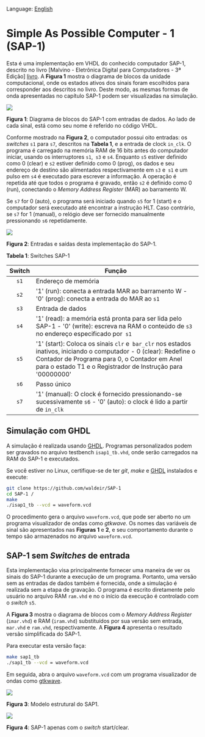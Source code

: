 Language: [English](https://github.com/waldeir/SAP-1)

# Simple As Possible Computer - 1 (SAP-1)

Esta é uma implementação em VHDL do conhecido computador SAP-1, descrito no
livro [Malvino - Eletrônica Digital para Computadores - 3ª Edição] [livro]. A
**Figura 1** mostra o diagrama de blocos da unidade computacional, onde os
estados ativos dos sinais foram escolhidos para corresponder aos descritos no
livro. Deste modo, as mesmas formas de onda apresentadas no capítulo SAP-1
podem ser visualizadas na simulação.


![](images/isap1_block_diagram.png)

**Figura 1**: Diagrama de blocos do SAP-1 com entradas de dados.  Ao lado de
cada sinal, está como seu nome é referido no código VHDL.

Conforme mostrado na **Figura 2**, o computador possui oito entradas: os
*switches* `s1` para `s7`, descritos na **Tabela 1**, e a entrada de clock `in_clk`. O programa
é carregado na memória RAM de 16 bits antes do computador iniciar, usando
os interruptores `s1`,` s3` e `s4`. Enquanto `s5` estiver definido como 0
(clear) e `s2` estiver definido como 0 (prog), os dados e seu endereço de
destino são alimentados respectivamente em `s3` e` s1` e um pulso em `s4` é
executado para escrever a informação. A operação é repetida até que todos o
programa é gravado, então `s2` é definido como 0 (run), conectando o 
*Memory Address Register* (MAR) ao barramento W.

Se `s7` for 0 (auto), o programa será iniciado quando `s5` for 1
(start) e o computador será executado até encontrar a instrução HLT. Caso
contrário, se `s7` for 1 (manual), o relógio deve ser fornecido manualmente
pressionando `s6` repetidamente.


![](images/isap1_top_level.png)

**Figura 2**: Entradas e saídas desta implementação do SAP-1.

**Tabela 1**: Switches SAP-1

| Switch | Função |
|:-------------:| --------------- |
| `s1` | Endereço de memória |
| `s2` |'1' (run): conecta a entrada MAR ao barramento W - '0' (prog): conecta a entrada do MAR ao `s1` |
| `s3` | Entrada de dados |
| `s4` | '1' (read): a memória está pronta para ser lida pelo SAP-1 - '0' (write): escreva na RAM o conteúdo de `s3` no endereço especificado por` s1` |
| `s5` | '1' (start): Coloca os sinais `clr` e` bar_clr` nos estados inativos, iniciando o computador - 0 (clear): Redefine o Contador de Programa para 0, o Contador em Anel  para o estado T1 e o Registrador de Instrução para '00000000' |
| `s6` | Passo único |
| `s7` | '1' (manual): O clock é fornecido pressionando-se sucessivamente `s6` - '0' (auto): o clock é lido a partir de `in_clk` |




## Simulação com GHDL

A simulação é realizada usando [GHDL][ghdl].  Programas personalizados podem
ser gravados no arquivo testbench `isap1_tb.vhd`, onde serão carregados na RAM
do SAP-1 e executados.

Se você estiver no Linux, certifique-se de ter *git*, *make* e [GHDL][ghdl]
instalados e execute:

```bash
git clone https://github.com/waldeir/SAP-1
cd SAP-1 /
make
./isap1_tb --vcd = waveform.vcd
```

O procedimento gera o arquivo `waveform.vcd`, que pode ser aberto no
um programa visualizador de ondas como *gtkwave*. Os nomes das variáveis de sinal são apresentados nas 
**Figuras 1** e **2**, e seu comportamento durante o tempo são armazenados no arquivo
`waveform.vcd`.


## SAP-1 sem *Switches* de entrada

Esta implementação visa principalmente fornecer uma maneira de ver os sinais do
SAP-1 durante a execução de um programa. Portanto, uma versão sem as entradas
de dados também é fornecida, onde a simulação é realizada sem a etapa de
gravação. O programa é escrito diretamente pelo usuário no arquivo RAM
`ram.vhd` e no o início da execução é controlado com o *switch* `s5`.

A **Figura 3** mostra o diagrama de blocos com o *Memory Address Register*
(`imar.vhd`) e RAM (`iram.vhd`) substituídos por sua versão sem entrada,
`mar.vhd` e `ram.vhd`, respectivamente. A **Figura 4** apresenta o resultado
versão simplificada do SAP-1.

Para executar esta versão faça:

```bash
make sap1_tb
./sap1_tb --vcd = waveform.vcd
``` 

Em seguida, abra o arquivo `waveform.vcd` com um programa visualizador de ondas como [gtkwave][gtkwave].


![](images/block_diagram_sap1.png)

**Figura 3**: Modelo estrutural do SAP1.

![](images/sap1_top_level.png)

**Figura 4**: SAP-1 apenas com o *switch* start/clear.

[gtkwave]:http://gtkwave.sourceforge.net/ "Visualizador de ondas"

[livro]:https://www.amazon.com/Digital-Computer-Electronics-Albert-Malvino/dp/0028005945 "https://www.amazon.com/Digital-Computer-Electronics-Albert-Malvino/dp/ 0028005945 "

[ghdl]:http://ghdl.free.fr/ "simulador VHDL"


